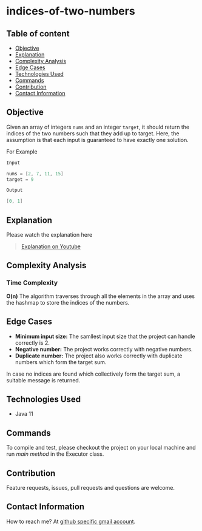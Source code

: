 # indices-of-two-numbers

## Table of content

- [Objective](#objective)
- [Explanation](#explanation)
- [Complexity Analysis](#complexity-analysis)
- [Edge Cases](#edge-cases)
- [Technologies Used](#technologies-used)
- [Commands](#commands)
- [Contribution](#contribution)
- [Contact Information](#contact-information)

## Objective

Given an array of integers `nums` and an integer `target`, it should return the indices of the two numbers such that they add up to target. Here, the assumption is that each input is guaranteed to have exactly one solution.

For Example

```java
Input

nums = [2, 7, 11, 15]
target = 9

Output

[0, 1]
```

## Explanation

Please watch the explanation here

> [Explanation on Youtube](https://www.youtube.com/watch?v=8bBpQOzALzU)

## Complexity Analysis

### Time Complexity

**O(n)** The algorithm traverses through all the elements in the array and uses the hashmap to store the indices of the numbers.

## Edge Cases

- **Minimum input size:** The samllest input size that the project can handle correctly is 2.
- **Negative number:** The project works correctly with negative numbers.
- **Duplicate number:** The project also works correctly with duplicate numbers which form the target sum.

In case no indices are found which collectively form the target sum, a suitable message is returned.

## Technologies Used

- Java 11

## Commands

To compile and test, please checkout the project on your local machine and run _main method_ in the Executor class.

## Contribution

Feature requests, issues, pull requests and questions are welcome.

## Contact Information

How to reach me? At [github specific gmail account](mailto:syedumerahmedcode@gmail.com?subject=[GitHub]%20Hello%20from%20Github).
